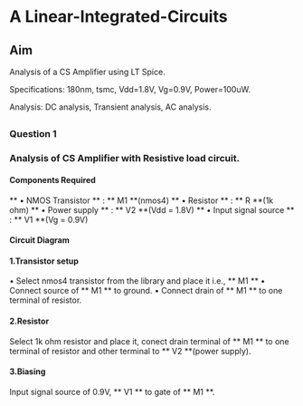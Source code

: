# A Linear-Integrated-Circuits

 ## Aim
 Analysis of a CS Amplifier using LT Spice. 
 
 Specifications: 180nm, tsmc, Vdd=1.8V, Vg=0.9V, Power=100uW.

 Analysis: DC analysis, Transient analysis, AC analysis. 

 ## 

 ### Question 1
 ### Analysis of CS Amplifier with Resistive load circuit. 

 #### Components Required 

** • NMOS Transistor ** : ** M1 **(nmos4) 
** • Resistor ** : ** R **(1k ohm) 
** • Power supply ** : ** V2 **(Vdd = 1.8V) 
** • Input signal source ** : ** V1 **(Vg = 0.9V) 

 #### Circuit Diagram 

 #### 1.Transistor setup 
  • Select nmos4 transistor from the library and place it i.e., ** M1 **
  • Connect source of ** M1 ** to ground. 
  • Connect drain of ** M1 ** to one terminal of resistor. 

 #### 2.Resistor 
   Select 1k ohm resistor and place it, conect drain terminal of ** M1 ** to one terminal of resistor and other terminal to ** V2 **(power supply). 

 #### 3.Biasing 
   Input signal source of 0.9V, ** V1 ** to gate of ** M1 **. 

  
 
 
